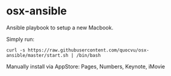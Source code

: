 # osx-ansible

Ansible playbook to setup a new Macbook.

Simply run:

    curl -s https://raw.githubusercontent.com/quocvu/osx-ansible/master/start.sh | /bin/bash

Manually install via AppStore: Pages, Numbers, Keynote, iMovie

